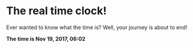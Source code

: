 # The real time clock!

Ever wanted to know what the time is? Well, your journey is about to end!

**The time is Nov 19, 2017, 06:02**